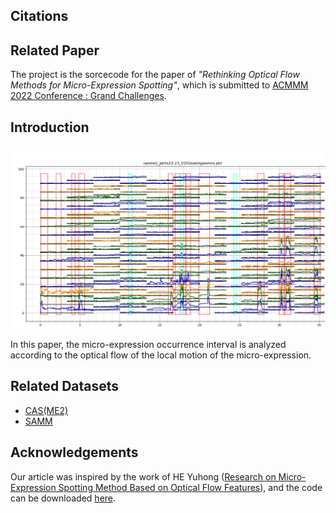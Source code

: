 ## Citations

## Related Paper

The project is the sorcecode for the paper of *"Rethinking Optical Flow Methods for Micro-Expression Spotting"*, which is submitted to [ACMMM 2022 Conference : Grand Challenges](https://openreview.net/group?id=acmmm.org/ACMMM/2022/Track/Grand_Challenges).
  
## Introduction
  
<p align="center">  
<img src="analysis.png" width="800" / >
</p>   
In this paper, the micro-expression occurrence interval is analyzed according to the optical flow of the local motion of the micro-expression.

## Related Datasets

- [CAS(ME2)](http://fu.psych.ac.cn/CASME/cas(me)2-en.php)
- [SAMM](http://www2.docm.mmu.ac.uk/STAFF/M.Yap/dataset.php)

  
## Acknowledgements

Our article was inspired by the work of HE Yuhong ([Research on Micro-Expression Spotting Method Based on Optical Flow Features](https://dl.acm.org/doi/10.1145/3474085.3479225)), and the code can be downloaded [here](https://github.com/hitheyuhong/micro-expression-spotting-challenge/tree/e6fd67de3c10a8bd7647501742e40ee4ef4c3d12).
